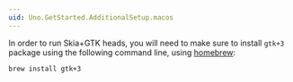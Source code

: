 ```yaml
---
uid: Uno.GetStarted.AdditionalSetup.macos
---
```


In order to run Skia+GTK heads, you will need to make sure to install `gtk+3` package using the following command line, using [homebrew](https://brew.sh/):

```bash
brew install gtk+3
```
